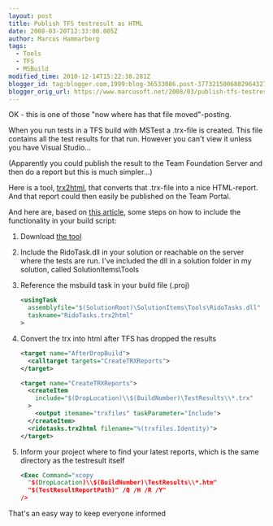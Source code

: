 ```yaml
---
layout: post
title: Publish TFS testresult as HTML
date: 2008-03-20T12:33:00.005Z
author: Marcus Hammarberg
tags:
  - Tools
  - TFS
  - MSBuild
modified_time: 2010-12-14T15:22:38.281Z
blogger_id: tag:blogger.com,1999:blog-36533086.post-3773215006802964327
blogger_orig_url: https://www.marcusoft.net/2008/03/publish-tfs-testresult-as-html.html
---
```


OK - this is one of those "now where has that file moved"-posting.

When you run tests in a TFS build with MSTest a .trx-file is created. This file contains all the test results for that run. However you can't view it unless you have Visual Studio...

(Apparently you could publish the result to the Team Foundation Server and then do a report but this is much simpler...)

Here is a tool, [trx2html](http://www.codeplex.com/trx2html), that converts that .trx-file into a nice HTML-report. And that report could then easily be published on the Team Portal.

And here are, based on [this article](http://blogs.msdn.com/buckh/archive/2007/05/30/viewing-test-results-in-a-web-browser.aspx), some steps on how to include the functionality in your build script:

1. Download [the tool](http://www.codeplex.com/trx2html/Release/ProjectReleases.aspx?ReleaseId=10672)
2. Include the RidoTask.dll in your solution or reachable on the server where the tests are run. I've included the dll in a solution folder in my solution, called SolutionItems\Tools
3. Reference the msbuild task in your build file (.proj)

    ```xml
    <usingTask
      assemblyfile="$(SolutionRoot)\SolutionItems\Tools\RidoTasks.dll"
      taskname="RidoTasks.trx2html"
    >
    ```

4. Convert the trx into html after TFS has dropped the results

    ```xml
    <target name="AfterDropBuild">
      <calltarget targets="CreateTRXReports">
    </target>

   <target name="CreateTRXReports">
      <createItem
        include="$(DropLocation)\\$(BuildNumber)\TestResults\\*.trx"
      >
        <output itemame="trxfiles" taskParameter="Include">
      </createItem>
      <ridotasks.trx2html filename="%(trxfiles.Identity)">
    </target>
    ```

5. Inform your project where to find your latest reports, which is the
    same directory as the testresult itself

    ```xml
    <Exec Command="xcopy
      "$(DropLocation)\\$(BuildNumber)\TestResults\\*.htm"
      "$(TestResultReportPath)" /Q /H /R /Y"
    />
    ```

That's an easy way to keep everyone informed
